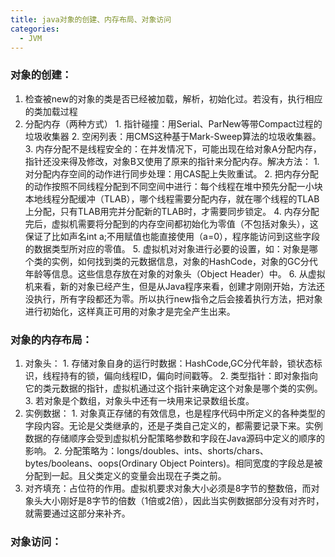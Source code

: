 ```yaml
---
title: java对象的创建、内存布局、对象访问
categories:
  - JVM
---
```


### 对象的创建：
1.  检查被new的对象的类是否已经被加载，解析，初始化过。若没有，执行相应的类加载过程
2. 分配内存（两种方式）
                1. 指针碰撞：用Serial、ParNew等带Compact过程的垃圾收集器
	 	2. 空闲列表：用CMS这种基于Mark-Sweep算法的垃圾收集器。
	 3. 内存分配不是线程安全的：在并发情况下，可能出现在给对象A分配内存，指针还没来得及修改，对象B又使用了原来的指针来分配内存。解决方法：
	 	1. 对分配内存空间的动作进行同步处理：用CAS配上失败重试。
	 	2. 把内存分配的动作按照不同线程分配到不同空间中进行：每个线程在堆中预先分配一小块本地线程分配缓冲（TLAB），哪个线程需要分配内存，就在哪个线程的TLAB上分配，只有TLAB用完并分配新的TLAB时，才需要同步锁定。
	 4. 内存分配完后，虚拟机需要将分配到的内存空间都初始化为零值（不包括对象头），这保证了比如声名int a;不用赋值也能直接使用（a=0），程序能访问到这些字段的数据类型所对应的零值。
	 5. 虚拟机对对象进行必要的设置，如：对象是哪个类的实例，如何找到类的元数据信息，对象的HashCode，对象的GC分代年龄等信息。这些信息存放在对象的对象头（Object Header）中。
	 6. 从虚拟机来看，新的对象已经产生，但是从Java程序来看，创建才刚刚开始，<init>方法还没执行，所有字段都还为零。所以执行new指令之后会接着执行<init>方法，把对象进行初始化，这样真正可用的对象才是完全产生出来。

### 对象的内存布局：
1. 对象头：
		1. 存储对象自身的运行时数据：HashCode,GC分代年龄，锁状态标识，线程持有的锁，偏向线程ID，偏向时间戳等。
		2. 类型指针：即对象指向它的类元数据的指针，虚拟机通过这个指针来确定这个对象是哪个类的实例。
		3. 若对象是个数组，对象头中还有一块用来记录数组长度。
2. 实例数据：
		1. 对象真正存储的有效信息，也是程序代码中所定义的各种类型的字段内容。无论是父类继承的，还是子类自己定义的，都需要记录下来。实例数据的存储顺序会受到虚拟机分配策略参数和字段在Java源码中定义的顺序的影响。
		2. 分配策略为：longs/doubles、ints、shorts/chars、bytes/booleans、oops(Ordinary Object Pointers)。相同宽度的字段总是被分配到一起。且父类定义的变量会出现在子类之前。
3. 对齐填充：占位符的作用。虚拟机要求对象大小必须是8字节的整数倍，而对象头大小刚好是8字节的倍数（1倍或2倍），因此当实例数据部分没有对齐时，就需要通过这部分来补齐。

### 对象访问：
                                                                                                                                                                                                                                                                                                                                                                                                                                                                                                                                                                                                                                                                                                                                                                                                                                                                                                                                                                                                                                                                                                                                                                                                                                                                                                                                                                                                                                                                                                                                                                                                                                                                                                                                                                                                                                                                                                                                                                                                                                                                                                                                                                                                                                                                                                                                                                                                                                                                                                                                                                                                                                                                                                                                                                                                                                                                                                                                                                                                                                                                                                                                                                                                                                                                                                                                                                                                                                                                                                                                                                                                                                                                                                                                                                                                                                                                                                                                                                                                                                                                                                                                                                                                                                                                                                                                                                                                                                                                                                                                                                                                                                                                                                                                                                                                                                                                                                                                                                                                                                                                                                                                                                                                                                                                                                                                                                                                                                                                                                                                                                                                                                                                                                                                                                                                                                                                                                                                                                                                                                                                                                                                                                                                                                                                                                                                                                                                                                                                                                                                                                                                                                                                                                                                                                                                                                                                                                                                                                                                                                                                                                                                                                                                                                                                                                                                                                                                                                                                                                                                                                                                                  